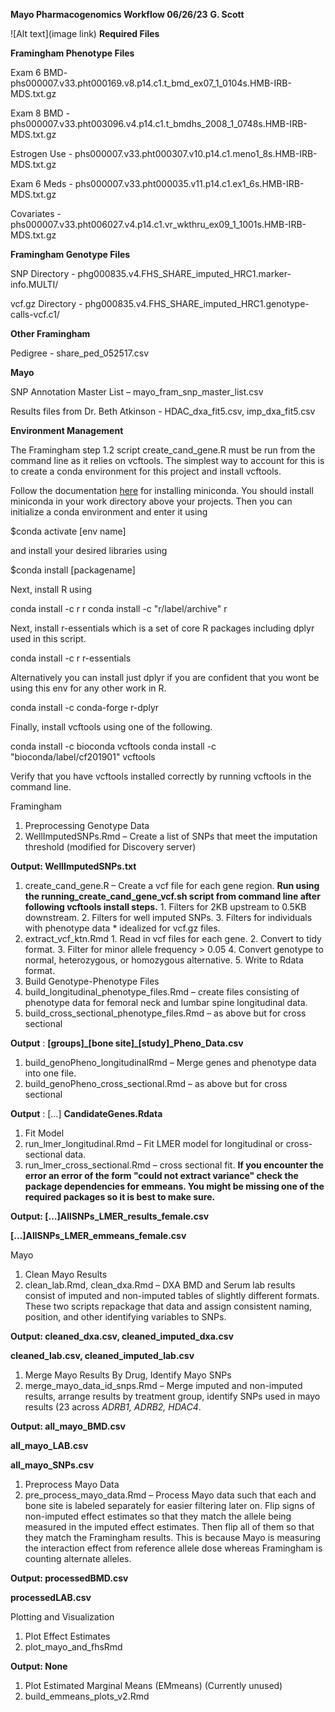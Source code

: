 **Mayo Pharmacogenomics Workflow 06/26/23**
**G. Scott**

![Alt text](image link)
**Required Files**

**Framingham Phenotype Files**

Exam 6 BMD- phs000007.v33.pht000169.v8.p14.c1.t\_bmd\_ex07\_1\_0104s.HMB-IRB-MDS.txt.gz

Exam 8 BMD - phs000007.v33.pht003096.v4.p14.c1.t\_bmdhs\_2008\_1\_0748s.HMB-IRB-MDS.txt.gz

Estrogen Use - phs000007.v33.pht000307.v10.p14.c1.meno1\_8s.HMB-IRB-MDS.txt.gz

Exam 6 Meds - phs000007.v33.pht000035.v11.p14.c1.ex1\_6s.HMB-IRB-MDS.txt.gz

Covariates - phs000007.v33.pht006027.v4.p14.c1.vr\_wkthru\_ex09\_1\_1001s.HMB-IRB-MDS.txt.gz

**Framingham Genotype Files**

SNP Directory - phg000835.v4.FHS\_SHARE\_imputed\_HRC1.marker-info.MULTI/

vcf.gz Directory - phg000835.v4.FHS\_SHARE\_imputed\_HRC1.genotype-calls-vcf.c1/

**Other Framingham**

Pedigree - share\_ped\_052517.csv

**Mayo**

SNP Annotation Master List – mayo\_fram\_snp\_master\_list.csv

Results files from Dr. Beth Atkinson - HDAC\_dxa\_fit5.csv, imp\_dxa\_fit5.csv

**Environment Management**

The Framingham step 1.2 script create\_cand\_gene.R must be run from the command line as it relies on vcftools. The simplest way to account for this is to create a conda environment for this project and install vcftools.

Follow the documentation [here](https://rc-docs.northeastern.edu/en/latest/software/conda.html) for installing miniconda. You should install miniconda in your work directory above your projects. Then you can initialize a conda environment and enter it using

$conda activate [env name]

and install your desired libraries using

$conda install [packagename]

Next, install R using

conda install -c r r
conda install -c "r/label/archive" r

Next, install r-essentials which is a set of core R packages including dplyr used in this script.

conda install -c r r-essentials

Alternatively you can install just dplyr if you are confident that you wont be using this env for any other work in R.

conda install -c conda-forge r-dplyr

Finally, install vcftools using one of the following.

conda install -c bioconda vcftools
conda install -c "bioconda/label/cf201901" vcftools

Verify that you have vcftools installed correctly by running vcftools in the command line.

Framingham

1. Preprocessing Genotype Data
  1. WellImputedSNPs.Rmd – Create a list of SNPs that meet the imputation threshold (modified for Discovery server)

**Output: WellImputedSNPs.txt**

  1. create\_cand\_gene.R – Create a vcf file for each gene region. **Run using the running\_create\_cand\_gene\_vcf.sh script from command line after following vcftools install steps.**
    1. Filters for 2KB upstream to 0.5KB downstream.
    2. Filters for well imputed SNPs.
    3. Filters for individuals with phenotype data \* idealized for vcf.gz files.
  2. extract\_vcf\_ktn.Rmd
    1. Read in vcf files for each gene.
    2. Convert to tidy format.
    3. Filter for minor allele frequency \> 0.05
    4. Convert genotype to normal, heterozygous, or homozygous alternative.
    5. Write to Rdata format.
1. Build Genotype-Phenotype Files
  1. build\_longitudinal\_phenotype\_files.Rmd – create files consisting of phenotype data for femoral neck and lumbar spine longitudinal data.
  2. build\_cross\_sectional\_phenotype\_files.Rmd – as above but for cross sectional

**Output** : **[groups]\_[bone site]\_[study]\_Pheno\_Data.csv**

  1. build\_genoPheno\_longitudinalRmd – Merge genes and phenotype data into one file.
  2. build\_genoPheno\_cross\_sectional.Rmd – as above but for cross sectional

**Output** : […] **CandidateGenes.Rdata**

1. Fit Model
  1. run\_lmer\_longitudinal.Rmd – Fit LMER model for longitudinal or cross-sectional data.
  2. run\_lmer\_cross\_sectional.Rmd – cross sectional fit. **If you encounter the error an error of the form "could not extract variance" check the package dependencies for emmeans. You might be missing one of the required packages so it is best to make sure.**

**Output: […]AllSNPs\_LMER\_results\_female.csv**

**[…]AllSNPs\_LMER\_emmeans\_female.csv**

Mayo

1. Clean Mayo Results
  1. clean\_lab.Rmd, clean\_dxa.Rmd – DXA BMD and Serum lab results consist of imputed and non-imputed tables of slightly different formats. These two scripts repackage that data and assign consistent naming, position, and other identifying variables to SNPs.

**Output: cleaned\_dxa.csv, cleaned\_imputed\_dxa.csv**

**cleaned\_lab.csv, cleaned\_imputed\_lab.csv**

1. Merge Mayo Results By Drug, Identify Mayo SNPs
  1. merge\_mayo\_data\_id\_snps.Rmd – Merge imputed and non-imputed results, arrange results by treatment group, identify SNPs used in mayo results (23 across _ADRB1, ADRB2, HDAC4_.

**Output: all\_mayo\_BMD.csv**

**all\_mayo\_LAB.csv**

**all\_mayo\_SNPs.csv**

1. Preprocess Mayo Data
  1. pre\_process\_mayo\_data.Rmd – Process Mayo data such that each and bone site is labeled separately for easier filtering later on. Flip signs of non-imputed effect estimates so that they match the allele being measured in the imputed effect estimates. Then flip all of them so that they match the Framingham results. This is because Mayo is measuring the interaction effect from reference allele dose whereas Framingham is counting alternate alleles.

**Output: processedBMD.csv**

**processedLAB.csv**

Plotting and Visualization

1. Plot Effect Estimates
  1. plot\_mayo\_and\_fhsRmd

**Output: None**

1. Plot Estimated Marginal Means (EMmeans) (Currently unused)
  1. build\_emmeans\_plots\_v2.Rmd
